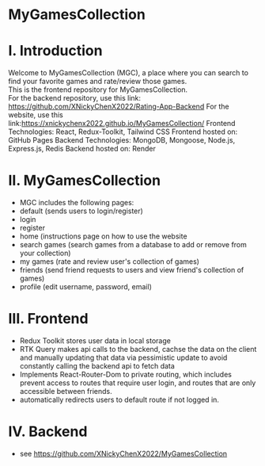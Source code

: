 # MyGamesCollection
# I. Introduction
Welcome to MyGamesCollection (MGC), a place where you can search to find your favorite games and rate/review those games.  
This is the frontend repository for MyGamesCollection.   
For the backend repository, use this link: https://github.com/XNickyChenX2022/Rating-App-Backend
For the website, use this link:https://xnickychenx2022.github.io/MyGamesCollection/
Frontend Technologies: React, Redux-Toolkit, Tailwind CSS
Frontend hosted on: GitHub Pages
Backend Technologies: MongoDB, Mongoose, Node.js, Express.js, Redis 
Backend hosted on: Render
# II. MyGamesCollection
* MGC includes the following pages:
* default (sends users to login/register)
* login
* register
* home (instructions page on how to use the website
* search games (search games from a database to add or remove from your collection)
* my games (rate and review user's collection of games)
* friends (send friend requests to users and view friend's collection of games)
* profile (edit username, password, email)
# III. Frontend
* Redux Toolkit stores user data in local storage 
* RTK Query makes api calls to the backend, cachse the data on the client and manually updating that data via pessimistic update to avoid constantly calling the backend api to fetch data
* Implements React-Router-Dom to private routing, which includes prevent access to routes that require user login, and routes that are only accessible between friends.
* automatically redirects users to default route if not logged in.
# IV. Backend
* see https://github.com/XNickyChenX2022/MyGamesCollection
